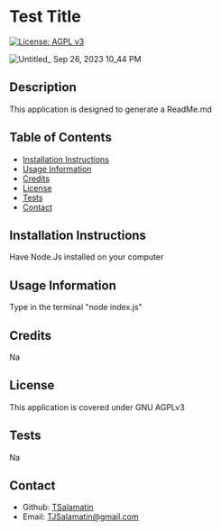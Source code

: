 # Test Title
[![License: AGPL v3](https://img.shields.io/badge/License-AGPL_v3-blue.svg)](https://www.gnu.org/licenses/agpl-3.0)

![Untitled_ Sep 26, 2023 10_44 PM](https://github.com/TSalamatin/ReadME-Generator/assets/128180862/ea0b0d75-4c3a-48be-a2e0-5971bfc2db9d)

## Description

This application is designed to generate a ReadMe.md

## Table of Contents

- [Installation Instructions](#installation-instructions)
- [Usage Information](#usage-information)
- [Credits](#credits)
- [License](#license)
- [Tests](#tests)
- [Contact](#contact)

## Installation Instructions

Have Node.Js installed on your computer

## Usage Information

Type in the terminal "node index.js"

## Credits

Na

## License

This application is covered under GNU AGPLv3

## Tests

Na

## Contact

- Github: [TSalamatin](https://github.com/TSalamatin)
- Email: [TJSalamatin@gmail.com](mailto:TJSalamatin@gmail.com)
